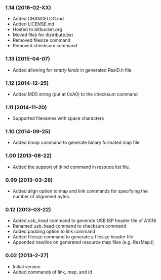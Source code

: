 ### 1.14 (2016-02-XX)

- Added CHANGELOG.md
- Added LICENSE.md
- Hosted to bitbucket.org
- Moved files for distribute.bat
- Removed filesize command
- Removed checksum command

### 1.13 (2015-04-07)

- Added allowing for *empty kinds* in generated ResID.h file

### 1.12 (2014-12-25)

- Added MD5 string (put at 0xA0) to the checksum command

### 1.11 (2014-11-20)
- Supported filenames with space characters

### 1.10 (2014-09-25)

- Added bmap command to generate binary formated map file.

### 1.00 (2013-08-22)

- Added the support of :kind command in resouce list file.

### 0.99 (2013-03-28)

- Added align option to map and link commands for specifying the number of
  alignment bytes.


### 0.12 (2013-03-22)

- Added usb_head command to generate USB ISP header file of A1016
- Renamed usb_head command to checksum command
- Added padding option to link command
- Added filesize command to generate a filesize header file
- Appended newline on generated resource map files (e.g. ResMap.i)

### 0.02 (2013-2-27)

- Initial version
- Added commands of link, map, and id

